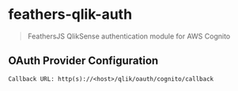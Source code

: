 # feathers-qlik-auth

> FeathersJS QlikSense authentication module for AWS Cognito

## OAuth Provider Configuration

```
Callback URL: http(s)://<host>/qlik/oauth/cognito/callback
```
